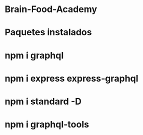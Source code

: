 # Brain-Food-Academy

# Paquetes instalados

# npm i graphql

# npm i express express-graphql

# npm i standard -D

# npm i graphql-tools
